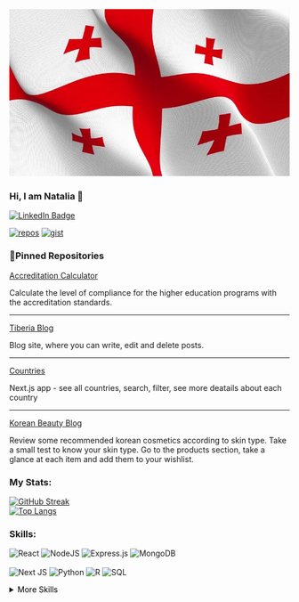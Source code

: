 <div align="center">
  <img src="1.webp" width="100%" height="300" />
</div>

### Hi, I am Natalia 👋
[![LinkedIn Badge](https://img.shields.io/badge/Natalia_Bakakuri-informational?style=for-the-badge&logo=linkedin&color=555555)](https://www.linkedin.com/in/nataliabakakuri/)
<br />
<!-- repos, gist icons -->
[![repos](https://img.shields.io/badge/Repos-DE0009?style=for-the-badge&logo=repos&logoColor=white)](https://github.com/theonomiMC?tab=repositories)
[![gist](https://img.shields.io/badge/Gist-DE0009?style=for-the-badge&logo=repos&logoColor=white)](https://gist.github.com/theonomiMC)


### 📌Pinned Repositories
<!-- calculator -->
<a href="https://github.com/theonomiMC/compliance_calculator">
  Accreditation Calculator
<!--   <img align="center" style="margin:1rem 0.5rem" src="https://github-readme-stats.vercel.app/api/pin/?username=theonomiMC&repo=compliance_calculator&title_color=ffffff&text_color=c9cacc&icon_color=4AB197&bg_color=555555" /> -->
</a>
<p>Calculate the level of compliance for the higher education programs with the
accreditation standards.</p>
<hr style="height:1px;" />

<!-- tiberia blog -->
<a href="https://github.com/theonomiMC/tiberia-frontend">
  Tiberia Blog
<!--  <img align="center" style="margin:1rem 0.5rem" src="https://github-readme-stats.vercel.app/api/pin/?username=theonomiMC&repo=tiberia-frontend&title_color=ffffff&text_color=c9cacc&icon_color=4AB197&bg_color=555555" /> -->
</a>
<p>Blog site, where you can write, edit and delete posts.</p>

<!-- countries -->
<hr style="height:1px;"/>
<a href="https://github.com/theonomiMC/countries">
  Countries
<!--    <img align="center" style="margin:1rem 0.5rem" src="https://github-readme-stats.vercel.app/api/pin/?username=theonomiMC&repo=countries&title_color=ffffff&text_color=c9cacc&icon_color=4AB197&bg_color=555555" /> -->
</a>
<p>Next.js app - see all countries, search, filter, see more deatails about each country</p>

<!-- korean beauty -->
<hr style="height:1px;"/>
<a href="https://github.com/theonomiMC/k-beauty-blog">
  Korean Beauty Blog
<!--   <img align="center" style="margin:0.5rem" src="https://github-readme-stats.vercel.app/api/pin/?username=theonomiMC&repo=k-beauty-blog&title_color=ffffff&text_color=c9cacc&icon_color=4AB197&bg_color=555555" /> -->
</a>
<p>Review some recommended korean cosmetics according to skin type. Take a small test to know your skin type. Go to the products section, take a glance at each item and add them to your wishlist.</p>

### My Stats:
[![GitHub Streak](https://streak-stats.demolab.com/?user=theonomiMC&theme=github-light)](https://git.io/streak-stats)
<br/>
[![Top Langs](https://github-readme-stats.vercel.app/api/top-langs/?username=theonomiMC&layout=compact)](https://github.com/anuraghazra/github-readme-stats)
<!-- <hr /> -->

### Skills:
![React](https://img.shields.io/badge/react-%2320232a.svg?style=for-the-badge&logo=react&logoColor=%2361DAFB)
![NodeJS](https://img.shields.io/badge/node.js-6DA55F?style=for-the-badge&logo=node.js&logoColor=white)
![Express.js](https://img.shields.io/badge/express.js-%23404d59.svg?style=for-the-badge&logo=express&logoColor=%2361DAFB)
![MongoDB](https://img.shields.io/badge/MongoDB-%234ea94b.svg?style=for-the-badge&logo=mongodb&logoColor=white)
<br /><br />
![Next JS](https://img.shields.io/badge/Next-black?style=for-the-badge&logo=next.js&logoColor=white)
![Python](https://img.shields.io/badge/python-3670A0?style=for-the-badge&logo=python&logoColor=ffdd54)
![R](https://img.shields.io/badge/R-276DC3?style=for-the-badge&logo=r&logoColor=white&color=555555)
![SQL](https://img.shields.io/badge/SQL-DE0009?style=for-the-badge&logo=microsoft%20sql%20server&logoColor=white)
<details>
<summary>
  <span style="color: black;">More Skills</span>
</summary>

![](https://img.shields.io/badge/Style-CSS-informational?style=for-the-badge&logo=css3&logoColor=white&color=F0F0F0)
![](https://img.shields.io/badge/Style-Material-informational?style=for-the-badge&logo=Material-CSS&logoColor=white&color=F0F0F0)
![](https://img.shields.io/badge/Style-Sass-informational?style=for-the-badge&logo=Sass&logoColor=white&color=F0F0F0)

</details>
